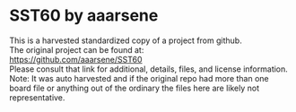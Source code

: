 
# SST60 by aaarsene  
This is a harvested standardized copy of a project from github.  
The original project can be found at:  
https://github.com/aaarsene/SST60  
Please consult that link for additional, details, files, and license information.  
Note: It was auto harvested and if the original repo had more than one board file or anything out of the ordinary the files here are likely not representative.  
    